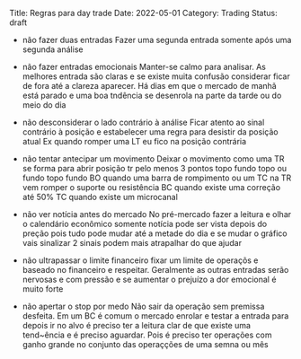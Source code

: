 Title: Regras para day trade
Date: 2022-05-01
Category: Trading
Status: draft

* não fazer duas entradas
Fazer uma segunda entrada somente após uma segunda análise

* não fazer entradas emocionais
Manter-se calmo para analisar. As melhores entrada são claras  e se existe muita confusão considerar ficar de fora até a clareza aparecer. Há dias em que o mercado de manhã está parado e uma boa tndência se desenrola na parte da tarde ou do meio do dia


* não desconsiderar o lado contrário à análise
Ficar atento ao sinal contrário à posição e estabelecer uma regra para desistir da posição atual
Ex quando romper uma LT eu fico na posição contrária

* não tentar antecipar um movimento
Deixar o movimento como uma TR se forma para abrir posição 
tr pelo menos 3 pontos topo fundo topo ou fundo topo fundo
BO quando uma barra de rompimento  ou um TC na TR vem romper o suporte ou resistência
BC quando existe uma correção até 50%
TC quando existe um microcanal


* não ver notícia antes do mercado
No pré-mercado fazer a leitura e olhar o calendário econômico somente notícia pode ser vista depois do preção pois tudo pode mudar até a metade do dia e se mudar o gráfico vais sinalizar 2 sinais podem mais atrapalhar do que ajudar


* não ultrapassar o limite financeiro
fixar um limite de operaçõs e baseado no financeiro e respeitar. Geralmente as outras entradas serão nervosas e com pressão e se aumentar o prejuízo a dor emocional é muito forte


* não apertar o stop por medo
Não sair da operação sem premissa desfeita. Em um BC é comum o mercado enrolar e testar a entrada para depois ir no alvo é preciso ter a leitura clar de que existe uma tend~ência e é preciso aguardar. Pois é preciso ter operações com ganho grande no conjunto das operaçções de uma semna ou mês




